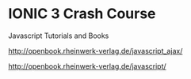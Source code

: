 # IONIC 3 Crash Course


Javascript Tutorials and Books

http://openbook.rheinwerk-verlag.de/javascript_ajax/

http://openbook.rheinwerk-verlag.de/javascript/
